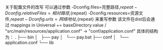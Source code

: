 关于配置文件的改写
可以通过参数
-Dconfig.files=完整路径,${repeat}
-Dconfig.relativeFiles=相对路径,${repeat}
-Dconfig.resources=资源文件,${repeat}
-Dconfig.urls=网络地址,${repeat}
来重写参数
该文件在dist后会通过
mappings in Universal += baseDirectory.value / "src/main/resources/application.conf" -> "conf/application.conf"
具体的结构为：
.
├── bin
│   ├── pay
│   └── pay.bat
├── conf
│   └── application.conf
└── lib
